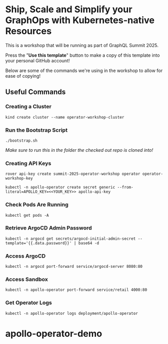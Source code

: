 # Ship, Scale and Simplify your GraphOps with Kubernetes-native Resources

This is a workshop that will be running as part of GraphQL Summit 2025. 

Press the "**Use this template**" button to make a copy of this template into your personal
GitHub account!

Below are some of the commands we're using in the workshop to allow for ease of copying!

## Useful Commands

### Creating a Cluster

```shell
kind create cluster --name operator-workshop-cluster
```
### Run the Bootstrap Script

```shell
./bootstrap.sh
```
_Make sure to run this in the folder the checked out repo is cloned into!_

### Creating API Keys

```shell
rover api-key create summit-2025-operator-workshop operator operator-workshop-key
```
```shell
kubectl -n apollo-operator create secret generic --from-literal=APOLLO_KEY=<<YOUR_KEY>> apollo-api-key
```

### Check Pods Are Running

```shell
kubectl get pods -A
```

### Retrieve ArgoCD Admin Password

```shell
kubectl -n argocd get secrets/argocd-initial-admin-secret --template='{{.data.password}}' | base64 -d
```

### Access ArgoCD

```shell
kubectl -n argocd port-forward service/argocd-server 8080:80
```

### Access Sandbox

```shell
kubectl -n apollo-operator port-forward service/retail 4000:80
```

### Get Operator Logs

```shell
kubectl -n apollo-operator logs deployment/apollo-operator
```

# apollo-operator-demo
